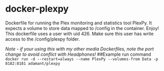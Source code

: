 # docker-plexpy
Dockerfile for running the Plex monitoring and statistics tool PlexPy. It expects a  volume to store data mapped to /config in the container. Enjoy!  
This dockerfile uses a user with uid 426. Make sure this user has write access to the /config/plexpy folder.

*Note - if your using this with my other media Dockerfiles, note the port change to avoid conflict with Headphones!*
##Example run command
`docker run -d --restart=always --name PlexPy --volumes-from Data -p 8182:8181 adamant/plexpy`
